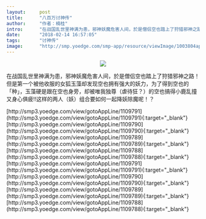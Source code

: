 ```yaml
---
layout:     post
title:      "八百万讨神传"
author:     "作者：楠桂"
intro:      "在战国乱世里神满为患，邪神妖魔危害人间，於是僧侣空也踏上了狩猎邪神之路！但是第一个被他收服的女狐玉藻却发现空也拥有强大的妖力，为了得到空也的「种」，玉藻硬是跟在空也身旁，却被唯我独尊（虐待狂？）的空也搞得小鹿乱撞又身心俱疲!!这样的两人（妖）组合要如何一起降妖除魔呢！？"
date:       "2018-02-14 16:57:05"
tags:       "讨神传"
image:      "http://smp.yoedge.com/smp-app/resource/viewImage/1003804appline.png"
---
```

<div style="text-align: center">
<p><img src="http://smp.yoedge.com/smp-app/resource/viewImage/1003804appline.png"/></p>
</div>
<p class="post-meta">
<span>在战国乱世里神满为患，邪神妖魔危害人间，於是僧侣空也踏上了狩猎邪神之路！但是第一个被他收服的女狐玉藻却发现空也拥有强大的妖力，为了得到空也的「种」，玉藻硬是跟在空也身旁，却被唯我独尊（虐待狂？）的空也搞得小鹿乱撞又身心俱疲!!这样的两人（妖）组合要如何一起降妖除魔呢！？</span>
</p>
[http://smp3.yoedge.com/view/gotoAppLine/1109791](http://smp3.yoedge.com/view/gotoAppLine/1109791){:target="_blank"}
[http://smp3.yoedge.com/view/gotoAppLine/1109790](http://smp3.yoedge.com/view/gotoAppLine/1109790){:target="_blank"}
[http://smp3.yoedge.com/view/gotoAppLine/1109789](http://smp3.yoedge.com/view/gotoAppLine/1109789){:target="_blank"}
[http://smp3.yoedge.com/view/gotoAppLine/1109788](http://smp3.yoedge.com/view/gotoAppLine/1109788){:target="_blank"}
[http://smp3.yoedge.com/view/gotoAppLine/1109791](http://smp3.yoedge.com/view/gotoAppLine/1109791){:target="_blank"}
[http://smp3.yoedge.com/view/gotoAppLine/1109790](http://smp3.yoedge.com/view/gotoAppLine/1109790){:target="_blank"}
[http://smp3.yoedge.com/view/gotoAppLine/1109789](http://smp3.yoedge.com/view/gotoAppLine/1109789){:target="_blank"}
[http://smp3.yoedge.com/view/gotoAppLine/1109788](http://smp3.yoedge.com/view/gotoAppLine/1109788){:target="_blank"}



